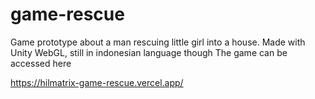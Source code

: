 # game-rescue
Game prototype about a man rescuing little girl into a house.
Made with Unity WebGL, still in indonesian language though
The game can be accessed here

https://hilmatrix-game-rescue.vercel.app/
